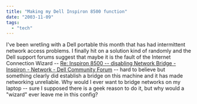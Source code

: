 ```yaml
---
title: "Making my Dell Inspiron 8500 function"
date: "2003-11-09"
tags: 
  - "tech"
---
```


I've been wretling with a Dell portable this month that has had intermittent network access problems. I finally hit on a solution kind of randomly and the Dell support forums suggest that maybe it is the fault of the Internet Connection Wizard -- [Re: Inspiron 8500 -- disabling Network Bridge - Inspiron - Network - Dell Community Forum](http://forums.us.dell.com/supportforums/board/message?board.id=insp_network&message.id=14403 "Re: Inspiron 8500 -- disabling Network Bridge - Inspiron - Network - Dell Community Forum") -- hard to believe but something clearly did establish a bridge on this machine and it has made networking unreliable. Why would I ever want to bridge networks on my laptop -- sure I supposed there is a geek reason to do it, but why would a "wizard" ever leave me in this config?
